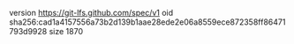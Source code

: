 version https://git-lfs.github.com/spec/v1
oid sha256:cad1a4157556a73b2d139b1aae28ede2e06a8559ece872358ff86471793d9928
size 1870
